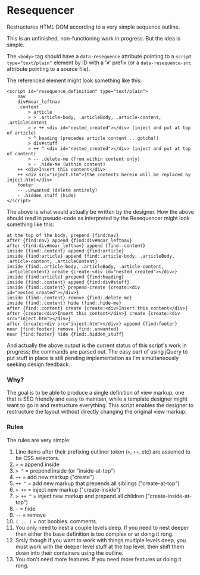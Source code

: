 Resequencer
=============

Restructures HTML DOM according to a very simple sequence outline.

This is an unfinished, non-functioning work in progress. But the idea is simple.

The `<body>` tag should have a `data-resequence` attribute pointing to a `script type="text/plain"` element by ID with a
'`#`' prefix (or a `data-resequence-src` attribute pointing to a source file).

The referenced element might look something like this:

    <script id="resequence_definition" type="text/plain">
        nav
        div#moar_leftnav
        .content
            > article
            > > .article-body, .articleBody, .article-content, .articleContent
            > > ++ <div id="nested_created"></div> (inject and put at top of article)
            > ^ heading (precedes article content .. gotcha!)
            > div#stuff
            > ++ ^ <div id="nested_created"></div> (inject and put at top of content)
            > -- .delete-me (from within content only)
            > - .hide-me (within content)
        ++ <div>Insert this content</div>
        ++ <div src="inject.htm">(the contents herein will be replaced by inject.htm)</div>
        footer
        -- .unwanted (delete entirely)
        - .hidden_stuff (hide)
    </script>

The above is what would actually be written by the designer. How the above should read in pseudo-code as
interpreted by the Resequencer might look something like this:

    at the top of the body, prepend {find:nav}
    after {find:nav} append {find:div#moar_leftnav}
    after {find:div#moar_leftnav} append {find:.content}
    inside {find:.content} append {find:article}
    inside {find:article} append {find:.article-body, .articleBody, .article-content, .articleContent}
    inside {find:.article-body, .articleBody, .article-content, .articleContent} create {create:<div id="nested_created"></div>}
    inside {find:article} prepend {find:heading}
    inside {find:.content} append {find:div#stuff}
    inside {find:.content} prepend-create {create:<div id="nested_created"></div>}
    inside {find:.content} remove {find:.delete-me}
    inside {find:.content} hide {find:.hide-me}
    after {find:.content} create {create:<div>Insert this content</div>}
    after {create:<div>Insert this content</div>} create {create:<div src="inject.htm"></div>}
    after {create:<div src="inject.htm"></div>} append {find:footer}
    near {find:footer} remove {find:.unwanted}
    near {find:footer} hide {find:.hidden_stuff}

And actually the above output is the current status of this script's work in progress; the commands are parsed out. The
easy part of using jQuery to put stuff in place is still pending implementation as I'm simultaneously seeking design
feedback.

### Why? ###

The goal is to be able to produce a single definition of view markup, one that is SEO friendly and easy to maintain,
while a template designer might want to go in and restructure everything. This script enables the designer to
restructure the layout without directly changing the original view markup.

### Rules ###

The rules are very simple:

1. Line items after their prefixing outliner token (`>`, `++`, etc) are assumed to be CSS selectors.
1. `>` = append inside
1. `> ^` = prepend inside (or "inside-at-top")
1. `++` = add new markup ("create")
1. `++ ^` = add new markup that prepends all siblings ("create-at-top")
1. `> ++` = inject new markup ("create-inside")
1. `> ++ ^` = inject new markup and prepend all children ("create-inside-at-top")
1. `-` = hide
1. `--` = remove
1. `( .. )` = not boobies. comments.
1. You only need to nest a couple levels deep. If you need to nest deeper then either the base definition is too complex or
   ur doing it rong.
1. Srsly though if you want to work with things multiple levels deep, you must work with the deeper level stuff
   at the top level, then shift them down into their containers using the outline.
1. You don't need more features. If you need more features ur doing it rong.